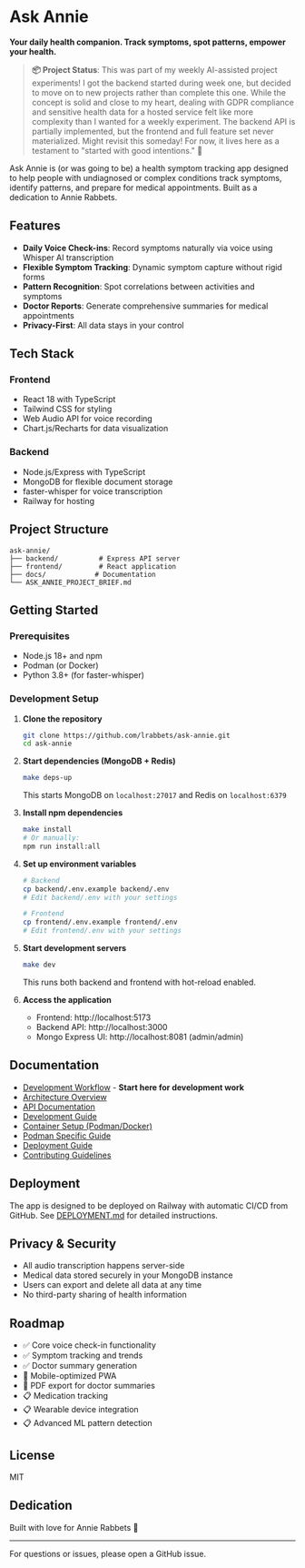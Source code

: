 # Ask Annie

**Your daily health companion. Track symptoms, spot patterns, empower your health.**

> **📦 Project Status**: This was part of my weekly AI-assisted project experiments! I got the backend started during week one, but decided to move on to new projects rather than complete this one. While the concept is solid and close to my heart, dealing with GDPR compliance and sensitive health data for a hosted service felt like more complexity than I wanted for a weekly experiment. The backend API is partially implemented, but the frontend and full feature set never materialized. Might revisit this someday! For now, it lives here as a testament to "started with good intentions." 🚀

Ask Annie is (or was going to be) a health symptom tracking app designed to help people with undiagnosed or complex conditions track symptoms, identify patterns, and prepare for medical appointments. Built as a dedication to Annie Rabbets.

## Features

- **Daily Voice Check-ins**: Record symptoms naturally via voice using Whisper AI transcription
- **Flexible Symptom Tracking**: Dynamic symptom capture without rigid forms
- **Pattern Recognition**: Spot correlations between activities and symptoms
- **Doctor Reports**: Generate comprehensive summaries for medical appointments
- **Privacy-First**: All data stays in your control

## Tech Stack

### Frontend
- React 18 with TypeScript
- Tailwind CSS for styling
- Web Audio API for voice recording
- Chart.js/Recharts for data visualization

### Backend
- Node.js/Express with TypeScript
- MongoDB for flexible document storage
- faster-whisper for voice transcription
- Railway for hosting

## Project Structure

```
ask-annie/
├── backend/          # Express API server
├── frontend/         # React application
├── docs/            # Documentation
└── ASK_ANNIE_PROJECT_BRIEF.md
```

## Getting Started

### Prerequisites
- Node.js 18+ and npm
- Podman (or Docker)
- Python 3.8+ (for faster-whisper)

### Development Setup

1. **Clone the repository**
   ```bash
   git clone https://github.com/lrabbets/ask-annie.git
   cd ask-annie
   ```

2. **Start dependencies (MongoDB + Redis)**
   ```bash
   make deps-up
   ```
   This starts MongoDB on `localhost:27017` and Redis on `localhost:6379`

3. **Install npm dependencies**
   ```bash
   make install
   # Or manually:
   npm run install:all
   ```

4. **Set up environment variables**
   ```bash
   # Backend
   cp backend/.env.example backend/.env
   # Edit backend/.env with your settings

   # Frontend
   cp frontend/.env.example frontend/.env
   # Edit frontend/.env with your settings
   ```

5. **Start development servers**
   ```bash
   make dev
   ```
   This runs both backend and frontend with hot-reload enabled.

6. **Access the application**
   - Frontend: http://localhost:5173
   - Backend API: http://localhost:3000
   - Mongo Express UI: http://localhost:8081 (admin/admin)

## Documentation

- [Development Workflow](docs/WORKFLOW.md) - **Start here for development work**
- [Architecture Overview](docs/ARCHITECTURE.md)
- [API Documentation](docs/API_DOCUMENTATION.md)
- [Development Guide](docs/DEVELOPMENT.md)
- [Container Setup (Podman/Docker)](docs/DOCKER.md)
- [Podman Specific Guide](docs/PODMAN.md)
- [Deployment Guide](docs/DEPLOYMENT.md)
- [Contributing Guidelines](docs/CONTRIBUTING.md)

## Deployment

The app is designed to be deployed on Railway with automatic CI/CD from GitHub. See [DEPLOYMENT.md](docs/DEPLOYMENT.md) for detailed instructions.

## Privacy & Security

- All audio transcription happens server-side
- Medical data stored securely in your MongoDB instance
- Users can export and delete all data at any time
- No third-party sharing of health information

## Roadmap

- ✅ Core voice check-in functionality
- ✅ Symptom tracking and trends
- ✅ Doctor summary generation
- 🔄 Mobile-optimized PWA
- 🔄 PDF export for doctor summaries
- 📋 Medication tracking
- 📋 Wearable device integration
- 📋 Advanced ML pattern detection

## License

MIT

## Dedication

Built with love for Annie Rabbets 🐰

---

For questions or issues, please open a GitHub issue.
